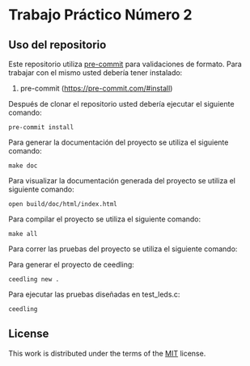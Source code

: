 # Trabajo Práctico Número 2

## Uso del repositorio

Este repositorio utiliza [pre-commit](https://pre-commit.com) para validaciones de formato. Para trabajar con el mismo usted debería tener instalado:

1. pre-commit (https://pre-commit.com/#install)

Después de clonar el repositorio usted debería ejecutar el siguiente comando:

```
pre-commit install
```

Para generar la documentación del proyecto se utiliza el siguiente comando:

```
make doc

```

Para visualizar la documentación generada del proyecto se utiliza el siguiente comando:

```
open build/doc/html/index.html

```
Para compilar el proyecto se utiliza el siguiente comando:

```
make all

```

Para correr las pruebas del proyecto se utiliza el siguiente comando:

Para generar el proyecto de ceedling:

```
ceedling new . 

```

Para ejecutar las pruebas diseñadas en test_leds.c:

```
ceedling        

```
## License

This work is distributed under the terms of the [MIT](https://spdx.org/licenses/MIT.html) license.
